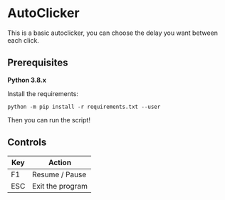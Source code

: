 # AutoClicker
This is a basic autoclicker, you can choose the delay you want between each click.
## Prerequisites 

**Python 3.8.x**

Install the requirements:

`python -m pip install -r requirements.txt --user`

Then you can run the script!

## Controls
Key | Action
--- | ---
F1  | Resume / Pause
ESC | Exit the program
